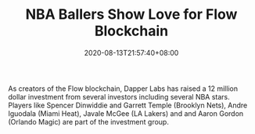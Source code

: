 ﻿---
title: "NBA Ballers Show Love for Flow Blockchain"
date: 2020-08-13T21:57:40+08:00
lastmod: 2020-08-13T16:45:40+08:00
draft: false
authors: ["Rolf"]
description: "As creators of the Flow blockchain, Dapper Labs has raised a 12 million dollar investment from several investors including several NBA stars. Players like Spencer Dinwiddie and Garrett Temple (Brooklyn Nets), Andre Iguodala (Miami Heat), Javale McGee (LA Lakers) and and Aaron Gordon (Orlando Magic) are part of the investment group."
featuredImage: "nba-ballers-show-love-for-flow-blockchain.png"
tags: ["Virtual World","Play to Earn"]
categories: ["news"]
news: ["Virtual World"]
weight: 
lightgallery: true
pinned: false
recommend: false
recommend1: false
---

As creators of the Flow blockchain, Dapper Labs has raised a 12 million dollar investment from several investors including several NBA stars. Players like Spencer Dinwiddie and Garrett Temple (Brooklyn Nets), Andre Iguodala (Miami Heat), Javale McGee (LA Lakers) and and Aaron Gordon (Orlando Magic) are part of the investment group.

<!--more-->

